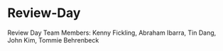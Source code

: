 # Review-Day

Review Day Team Members:
Kenny Fickling,
Abraham Ibarra,
Tin Dang,
John Kim,
Tommie Behrenbeck


